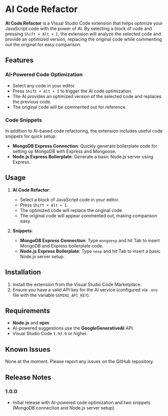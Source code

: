 # AI Code Refactor

**AI Code Refactor** is a Visual Studio Code extension that helps optimize your JavaScript code with the power of AI. By selecting a block of code and pressing `Shift + Alt + I`, the extension will analyze the selected code and provide an optimized version, replacing the original code while commenting out the original for easy comparison.

## Features

### AI-Powered Code Optimization
- Select any code in your editor.
- Press `Shift + Alt + I` to trigger the AI code optimization.
- The AI provides an optimized version of the selected code and replaces the previous code.
- The original code will be commented out for reference.

### Code Snippets
In addition to AI-based code refactoring, the extension includes useful code snippets for quick setup:
- **MongoDB Express Connection**: Quickly generate boilerplate code for setting up MongoDB with Express and Mongoose.
- **Node.js Express Boilerplate**: Generate a basic Node.js server using Express.

## Usage

1. **AI Code Refactor**:
   - Select a block of JavaScript code in your editor.
   - Press `Shift + Alt + I`.
   - The optimized code will replace the original code.
   - The original code will appear commented out, making comparison easy.

2. **Snippets**:
   - **MongoDB Express Connection**: Type `mongoexp` and hit Tab to insert MongoDB and Express boilerplate code.
   - **Node.js Express Boilerplate**: Type `nexp` and hit Tab to insert a basic Node.js server setup.

## Installation

1. Install the extension from the Visual Studio Code Marketplace.
2. Ensure you have a valid API key for the AI service (configured via `.env` file with the variable `GEMINI_API_KEY`).

## Requirements

- **Node.js** and **npm**.
- AI-powered suggestions use the **GoogleGenerativeAI** API. 
- Visual Studio Code `1.93.0` or higher.

## Known Issues

None at the moment. Please report any issues on the GitHub repository.

## Release Notes

### 1.0.0

- Initial release with AI-powered code optimization and two snippets (MongoDB connection and Node.js server setup).
